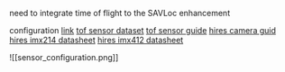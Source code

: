 need to integrate time of flight to the SAVLoc enhancement 

configuration [link](https://docs.modalai.com/voxl2-camera-configs/#c6---hires--tof--tracking)
[tof sensor dataset](https://docs.modalai.com/M0040/)
[tof sensor guide](https://docs.modalai.com/voxl-tof-sensor-user-guide/#viewing-the-data-with-ros)
[hires camera guid](https://docs.modalai.com/voxl-hi-res-sensor-user-guide/)
[hires imx214 datasheet](https://docs.modalai.com/M0025/)
[hires imx412 datasheet](https://www.modalai.com/products/mdk-m0061-1?variant=45119396413744)

![[sensor_configuration.png]]
